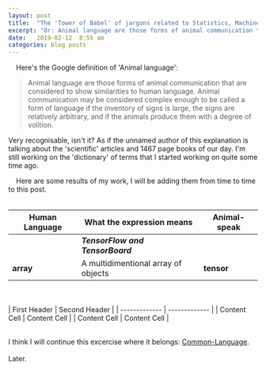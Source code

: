 ```yaml
---
layout: post
title:  "The 'Tower of Babel' of jargons related to Statistics, Machine Learning and Artificial Intelligence."
excerpt: "Or: Animal language are those forms of animal communication that are considered to show similarities to human language. (from Google)."
date:   2019-02-12  8:55 am
categories: blog posts
---
```


&nbsp;&nbsp;&nbsp;&nbsp;Here's the Google definition of 'Animal language':
>Animal language are those forms of animal communication that are considered to show similarities to human language. Animal communication may be considered complex enough to be called a form of language if the inventory of signs is large, the signs are relatively arbitrary, and if the animals produce them with a degree of volition.

Very recognisable, isn't it? As if the unnamed author of this explanation is talking about the 'scientific' articles and 1467 page books of our day. I'm still working on the 'dictionary' of terms that I started working on quite some time ago.<br>

&nbsp;&nbsp;&nbsp;&nbsp;Here are some results of my work, I will be adding them from time to time to this post.<br><br>

|Human Language |What the expression means|Animal-speak|
|---|---|---|
| | _**TensorFlow and TensorBoard**_ | |
| **array** | A multidimentional array of objects | **tensor** |

<br><br>
| First Header  | Second Header |
| ------------- | ------------- |
| Content Cell  | Content Cell  |
| Content Cell  | Content Cell  |
<br><br>

I think I will continue this excercise where it belongs: [Common-Language](https://github.com/common-language).<br><br>
Later.
